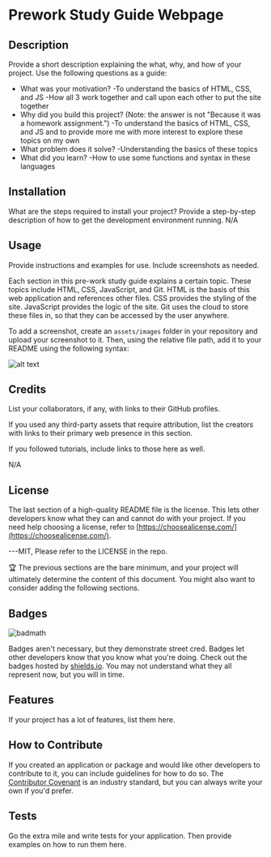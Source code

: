 # Prework Study Guide Webpage

## Description

Provide a short description explaining the what, why, and how of your project. Use the following questions as a guide:

- What was your motivation?
    -To understand the basics of HTML, CSS, and JS
    -How all 3 work together and call upon each other to put the site together
- Why did you build this project? (Note: the answer is not "Because it was a homework assignment.")
    -To understand the basics of HTML, CSS, and JS and to provide more me with more interest to explore these topics on my own
- What problem does it solve?
    -Understanding the basics of these topics
- What did you learn?
    -How to use some functions and syntax in these languages

## Installation

What are the steps required to install your project? Provide a step-by-step description of how to get the development environment running.
N/A

## Usage

Provide instructions and examples for use. Include screenshots as needed.

Each section in this pre-work study guide explains a certain topic. These topics include HTML, CSS, JavaScript, and Git. HTML is the basis of this web application and references other files. CSS provides the styling of the site. JavaScript provides the logic of the site. Git uses the cloud to store these files in, so that they can be accessed by the user anywhere.

To add a screenshot, create an `assets/images` folder in your repository and upload your screenshot to it. Then, using the relative file path, add it to your README using the following syntax:

![alt text](assets/images/screenshot.png)

## Credits

List your collaborators, if any, with links to their GitHub profiles.

If you used any third-party assets that require attribution, list the creators with links to their primary web presence in this section.

If you followed tutorials, include links to those here as well.

N/A

## License

The last section of a high-quality README file is the license. This lets other developers know what they can and cannot do with your project. If you need help choosing a license, refer to [https://choosealicense.com/](https://choosealicense.com/).

---MIT, Please refer to the LICENSE in the repo.

🏆 The previous sections are the bare minimum, and your project will ultimately determine the content of this document. You might also want to consider adding the following sections.

## Badges

![badmath](https://img.shields.io/github/languages/top/nielsenjared/badmath)

Badges aren't necessary, but they demonstrate street cred. Badges let other developers know that you know what you're doing. Check out the badges hosted by [shields.io](https://shields.io/). You may not understand what they all represent now, but you will in time.

## Features

If your project has a lot of features, list them here.

## How to Contribute

If you created an application or package and would like other developers to contribute to it, you can include guidelines for how to do so. The [Contributor Covenant](https://www.contributor-covenant.org/) is an industry standard, but you can always write your own if you'd prefer.

## Tests

Go the extra mile and write tests for your application. Then provide examples on how to run them here.